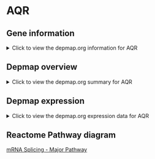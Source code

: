 <h1>AQR</h1>

<h2>Gene information</h2>
<details>
  <summary>Click to view the depmap.org information for AQR</summary>
  <iframe src="https://depmap.org/portal/gene/AQR?tab=about" style="border:none;width:100%;height:800px"></iframe>
</details>

<h2>Depmap overview</h2>
<details>
  <summary>Click to view the depmap.org summary for AQR</summary>
  <iframe src="https://depmap.org/portal/gene/AQR?tab=overview" style="border:none;width:100%;height:800px"></iframe>
</details>

<h2>Depmap expression</h2>
<details>
  <summary>Click to view the depmap.org expression data for AQR</summary>
  <iframe src="https://depmap.org/portal/gene/AQR?tab=characterization" style="border:none;width:100%;height:800px"></iframe>
</details>



<h2>Reactome Pathway diagram</h2>
<a href="https://reactome.org/PathwayBrowser/#/R-HSA-72163" target="_BLANK">mRNA Splicing - Major Pathway</a>



